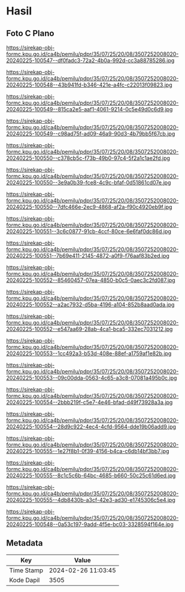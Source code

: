 # Hasil

## Foto C Plano

https://sirekap-obj-formc.kpu.go.id/ca4b/pemilu/pdpr/35/07/25/20/08/3507252008020-20240225-100547--df0fadc3-72a2-4b0a-992d-cc3a88785286.jpg

https://sirekap-obj-formc.kpu.go.id/ca4b/pemilu/pdpr/35/07/25/20/08/3507252008020-20240225-100548--43b941fd-b346-421e-a4fc-c22013f09823.jpg

https://sirekap-obj-formc.kpu.go.id/ca4b/pemilu/pdpr/35/07/25/20/08/3507252008020-20240225-100549--815ca2e5-aaf1-4061-9214-0c5e49d0c6d9.jpg

https://sirekap-obj-formc.kpu.go.id/ca4b/pemilu/pdpr/35/07/25/20/08/3507252008020-20240225-100549--c98ad75f-ad09-46a9-90d3-4b79bb5f67cb.jpg

https://sirekap-obj-formc.kpu.go.id/ca4b/pemilu/pdpr/35/07/25/20/08/3507252008020-20240225-100550--c378cb5c-f73b-49b0-97c4-5f2a1c1ae2fd.jpg

https://sirekap-obj-formc.kpu.go.id/ca4b/pemilu/pdpr/35/07/25/20/08/3507252008020-20240225-100550--3e9a0b39-fce8-4c9c-bfaf-0d51861cd07e.jpg

https://sirekap-obj-formc.kpu.go.id/ca4b/pemilu/pdpr/35/07/25/20/08/3507252008020-20240225-100550--7dfc466e-2ec9-4868-af2a-f90c4920eb9f.jpg

https://sirekap-obj-formc.kpu.go.id/ca4b/pemilu/pdpr/35/07/25/20/08/3507252008020-20240225-100551--3c6c0877-91cb-4ccf-80ce-6e6faf0dc86d.jpg

https://sirekap-obj-formc.kpu.go.id/ca4b/pemilu/pdpr/35/07/25/20/08/3507252008020-20240225-100551--7b69e411-2145-4872-a0f9-f76aaf83b2ed.jpg

https://sirekap-obj-formc.kpu.go.id/ca4b/pemilu/pdpr/35/07/25/20/08/3507252008020-20240225-100552--85460457-07ea-4850-b0c5-0aec3c2fd087.jpg

https://sirekap-obj-formc.kpu.go.id/ca4b/pemilu/pdpr/35/07/25/20/08/3507252008020-20240225-100552--a2ac7932-d5ba-4196-a104-852b8aad0ada.jpg

https://sirekap-obj-formc.kpu.go.id/ca4b/pemilu/pdpr/35/07/25/20/08/3507252008020-20240225-100552--e547aa69-28ab-4ca1-bca5-332ec7031212.jpg

https://sirekap-obj-formc.kpu.go.id/ca4b/pemilu/pdpr/35/07/25/20/08/3507252008020-20240225-100553--1cc492a3-b53d-408e-88ef-a1759af1e82b.jpg

https://sirekap-obj-formc.kpu.go.id/ca4b/pemilu/pdpr/35/07/25/20/08/3507252008020-20240225-100553--09c00dda-0563-4c65-a3c8-07081a495b0c.jpg

https://sirekap-obj-formc.kpu.go.id/ca4b/pemilu/pdpr/35/07/25/20/08/3507252008020-20240225-100554--2bbb219f-c5e7-4e46-bfad-d49f73928a3a.jpg

https://sirekap-obj-formc.kpu.go.id/ca4b/pemilu/pdpr/35/07/25/20/08/3507252008020-20240225-100554--28d9c922-4ec4-4cfd-9564-dde19b06add9.jpg

https://sirekap-obj-formc.kpu.go.id/ca4b/pemilu/pdpr/35/07/25/20/08/3507252008020-20240225-100555--1e27f8b1-0f39-4156-b4ca-c6db14bf3bb7.jpg

https://sirekap-obj-formc.kpu.go.id/ca4b/pemilu/pdpr/35/07/25/20/08/3507252008020-20240225-100555--8c1c5c6b-64bc-4685-b660-50c25c61d6ed.jpg

https://sirekap-obj-formc.kpu.go.id/ca4b/pemilu/pdpr/35/07/25/20/08/3507252008020-20240225-100555--4db8430b-a3cf-42e3-ad30-e1745306c5e4.jpg

https://sirekap-obj-formc.kpu.go.id/ca4b/pemilu/pdpr/35/07/25/20/08/3507252008020-20240225-100548--0a53c197-9add-4f5e-bc03-3328594f164e.jpg


## Metadata

| Key        | Value               |
| ---------- | ------------------- |
| Time Stamp | 2024-02-26 11:03:45 |
| Kode Dapil | 3505                |



